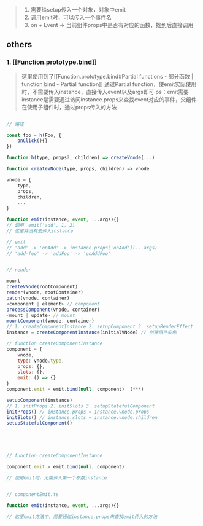 >1. 需要给setup传入一个对象，对象中emit
>2. 调用emit时，可以传入一个事件名
>	1. on + Event => 当前组件props中是否有对应的函数，找到后直接调用







## others

### 1. [[Function.prototype.bind]]

>这里使用到了[[Function.prototype.bind#Partial functions - 部分函数 | function bind - Partial function]]
>通过Partial function，使emit实际使用时，不需要传入instance，直接传入event以及args即可
>ps：emit需要instance是需要通过访问instance.props来查找event对应的事件，父组件在使用子组件时，通过props传入的方法

```javascript

// 路径

const foo = h(Foo, {
	onClick(){}
})

function h(type, props?, children) => createVnode(...)

function createVNode(type, props, children) => vnode

vnode = {
	type,
	props,
	children,
	...
}

function emit(instance, event, ...args){}
// 调用：emit('add', 1, 2)
// 这里并没有去传入instance

// emit
// 'add' -> 'onAdd' -> instance.props['onAdd'](...args)
// 'add-foo' -> 'addFoo' -> 'onAddFoo'


// render

mount
createVNode(rootComponent)
render(vnode, rootContainer)
patch(vnode, container)
<component | element> // component
processComponent(vnode, container)
<mount | update> // mount
mountComponent(vnode, container) 
// 1. createComponentInstance 2. setupComponent 3. setupRenderEffect
instance = createComponentInstance(initialVNode) // 创建组件实例

// function createComponentInstance
component = {
	vnode,
	type: vnode.type,
	props: {},
	slots: {},
	emit: () => {}
}
component.emit = emit.bind(null, component)  (***)

setupComponent(instance)
// 1. initProps 2. initSlots 3. setupStatefulComponent
initProps() // instance.props = instance.vnode.props
initSlots() // instance.slots = instance.vnode.children
setupStatefulComponent()






```

```javascript
// function createComponentInstance

component.emit = emit.bind(null, component)

// 使用emit时，无需传入第一个参数instance


// componentEmit.ts

function emit(instance, event, ...args){}

// 这里emit方法中，需要通过instance.props来查找emit传入的方法

```
